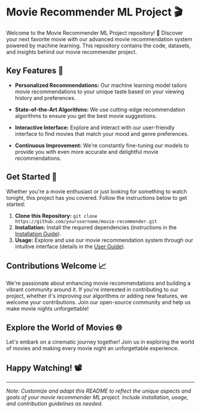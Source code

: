 # Movie Recommender ML Project 🎬

Welcome to the Movie Recommender ML Project repository! 🍿 Discover your next favorite movie with our advanced movie recommendation system powered by machine learning. This repository contains the code, datasets, and insights behind our movie recommender project.

## Key Features 🌟

- **Personalized Recommendations:** Our machine learning model tailors movie recommendations to your unique taste based on your viewing history and preferences.

- **State-of-the-Art Algorithms:** We use cutting-edge recommendation algorithms to ensure you get the best movie suggestions.

- **Interactive Interface:** Explore and interact with our user-friendly interface to find movies that match your mood and genre preferences.

- **Continuous Improvement:** We're constantly fine-tuning our models to provide you with even more accurate and delightful movie recommendations.

## Get Started 🚀

Whether you're a movie enthusiast or just looking for something to watch tonight, this project has you covered. Follow the instructions below to get started:

1. **Clone this Repository:** `git clone https://github.com/yourusername/movie-recommender.git`
2. **Installation:** Install the required dependencies (instructions in the [Installation Guide](/docs/installation.md)).
3. **Usage:** Explore and use our movie recommendation system through our intuitive interface (details in the [User Guide](/docs/user-guide.md)).

## Contributions Welcome 📈

We're passionate about enhancing movie recommendations and building a vibrant community around it. If you're interested in contributing to our project, whether it's improving our algorithms or adding new features, we welcome your contributions. Join our open-source community and help us make movie nights unforgettable!

## Explore the World of Movies 🌐

Let's embark on a cinematic journey together! Join us in exploring the world of movies and making every movie night an unforgettable experience.

## Happy Watching! 📽️

---

*Note: Customize and adapt this README to reflect the unique aspects and goals of your movie recommender ML project. Include installation, usage, and contribution guidelines as needed.*
